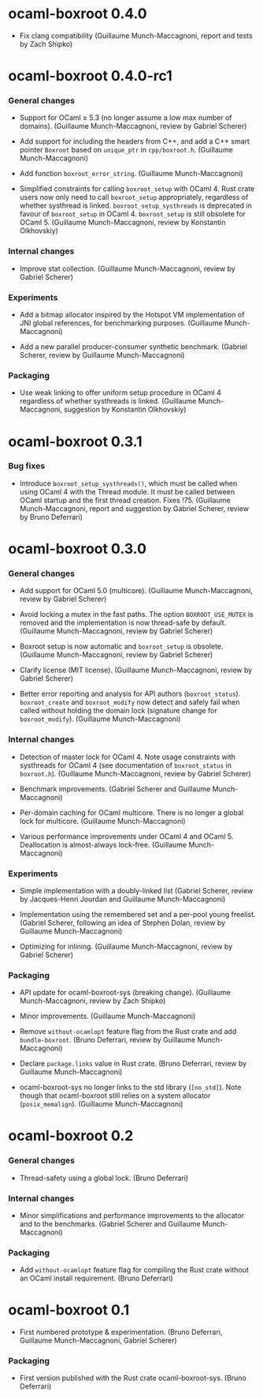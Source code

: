 ocaml-boxroot 0.4.0
===================

- Fix clang compatibility
  (Guillaume Munch-Maccagnoni, report and tests by Zach Shipko)


ocaml-boxroot 0.4.0-rc1
=======================

### General changes

- Support for OCaml ≥ 5.3 (no longer assume a low max number of domains).
  (Guillaume Munch-Maccagnoni, review by Gabriel Scherer)

- Add support for including the headers from C++, and add a C++ smart
  pointer `Boxroot` based on `unique_ptr` in `cpp/boxroot.h`.
  (Guillaume Munch-Maccagnoni)

- Add function `boxroot_error_string`.
  (Guillaume Munch-Maccagnoni)

- Simplified constraints for calling `boxroot_setup` with OCaml 4.
  Rust crate users now only need to call `boxroot_setup`
  appropriately, regardless of whether systhread is linked.
  `boxroot_setup_systhreads` is deprecated in favour of
  `boxroot_setup` in OCaml 4. `boxroot_setup` is still obsolete for
  OCaml 5.
  (Guillaume Munch-Maccagnoni, review by Konstantin Olkhovskiy)

### Internal changes

- Improve stat collection.
  (Guillaume Munch-Maccagnoni, review by Gabriel Scherer)

### Experiments

- Add a bitmap allocator inspired by the Hotspot VM implementation of
  JNI global references, for benchmarking purposes.
  (Guillaume Munch-Maccagnoni)

- Add a new parallel producer-consumer synthetic benchmark.
  (Gabriel Scherer, review by Guillaume Munch-Maccagnoni)

### Packaging

- Use weak linking to offer uniform setup procedure in OCaml 4
  regardless of whether systhreads is linked.
  (Guillaume Munch-Maccagnoni, suggestion by Konstantin Olkhovskiy)


ocaml-boxroot 0.3.1
===================

### Bug fixes

- Introduce `boxroot_setup_systhreads()`, which must be called when
  using OCaml 4 with the Thread module. It must be called between
  OCaml startup and the first thread creation. Fixes !75.
  (Guillaume Munch-Maccagnoni, report and suggestion by Gabriel
  Scherer, review by Bruno Deferrari)


ocaml-boxroot 0.3.0
===================

### General changes

- Add support for OCaml 5.0 (multicore).
  (Guillaume Munch-Maccagnoni, review by Gabriel Scherer)

- Avoid locking a mutex in the fast paths. The option
  `BOXROOT_USE_MUTEX` is removed and the implementation is now
  thread-safe by default.
  (Guillaume Munch-Maccagnoni, review by Gabriel Scherer)

- Boxroot setup is now automatic and `boxroot_setup` is obsolete.
  (Guillaume Munch-Maccagnoni, review by Gabriel Scherer)

- Clarify license (MIT license).
  (Guillaume Munch-Maccagnoni, review by Gabriel Scherer)

- Better error reporting and analysis for API authors
  (`boxroot_status`). `boxroot_create` and `boxroot_modify` now detect
  and safely fail when called without holding the domain lock
  (signature change for `boxroot_modify`).
  (Guillaume Munch-Maccagnoni)

### Internal changes

- Detection of master lock for OCaml 4. Note usage constraints with
  systhreads for OCaml 4 (see documentation of `boxroot_status` in
  `boxroot.h`).
  (Guillaume Munch-Maccagnoni, review by Gabriel Scherer)

- Benchmark improvements.
  (Gabriel Scherer and Guillaume Munch-Maccagnoni)

- Per-domain caching for OCaml multicore. There is no longer a global
  lock for multicore.
  (Guillaume Munch-Maccagnoni)

- Various performance improvements under OCaml 4 and OCaml 5.
  Deallocation is almost-always lock-free.
  (Guillaume Munch-Maccagnoni)

### Experiments

- Simple implementation with a doubly-linked list
  (Gabriel Scherer, review by Jacques-Henri Jourdan and
   Guillaume Munch-Maccagnoni)

- Implementation using the remembered set and a per-pool young
  freelist.
  (Gabriel Scherer, following an idea of Stephen Dolan, review
   by Guillaume Munch-Maccagnoni)

- Optimizing for inlining.
  (Guillaume Munch-Maccagnoni, review by Gabriel Scherer)

### Packaging

- API update for ocaml-boxroot-sys (breaking change).
  (Guillaume Munch-Maccagnoni, review by Zach Shipko)

- Minor improvements.
  (Guillaume Munch-Maccagnoni)

- Remove `without-ocamlopt` feature flag from the Rust crate and add
  `bundle-boxroot`.
  (Bruno Deferrari, review by Guillaume Munch-Maccagnoni)

- Declare `package.links` value in Rust crate.
  (Bruno Deferrari, review by Guillaume Munch-Maccagnoni)

- ocaml-boxroot-sys no longer links to the std library (`[no_std]`).
  Note though that ocaml-boxroot still relies on a system allocator
  (`posix_memalign`).
  (Guillaume Munch-Maccagnoni)


ocaml-boxroot 0.2
=================

### General changes

- Thread-safety using a global lock.
  (Bruno Deferrari)

### Internal changes

- Minor simplifications and performance improvements to the allocator
  and to the benchmarks.
  (Gabriel Scherer and Guillaume Munch-Maccagnoni)

### Packaging

- Add `without-ocamlopt` feature flag for compiling the Rust crate
  without an OCaml install requirement.
  (Bruno Deferrari)


ocaml-boxroot 0.1
=================

- First numbered prototype & experimentation.
  (Bruno Deferrari, Guillaume Munch-Maccagnoni, Gabriel Scherer)

### Packaging

- First version published with the Rust crate ocaml-boxroot-sys.
  (Bruno Deferrari)
